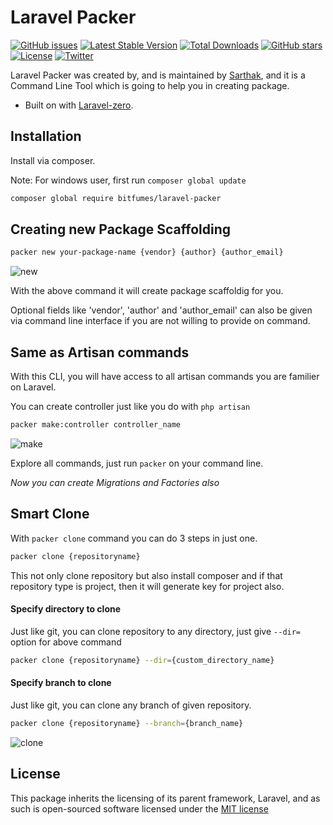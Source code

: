 <p align="center">
  <h1>Laravel Packer</h1>
</p>

<p align="center">

[![GitHub issues](https://img.shields.io/github/issues/bitfumes/laravel-packer.svg)](https://github.com/bitfumes/laravel-packer/issues)
[![Latest Stable Version](https://poser.pugx.org/bitfumes/laravel-packer/v/stable)](https://packagist.org/packages/bitfumes/laravel-packer)
[![Total Downloads](https://poser.pugx.org/bitfumes/laravel-packer/downloads)](https://packagist.org/packages/bitfumes/laravel-packer)
[![GitHub stars](https://img.shields.io/github/stars/bitfumes/laravel-packer.svg)](https://github.com/bitfumes/laravel-packer/stargazers)
[![License](https://poser.pugx.org/bitfumes/laravel-packer/license)](https://packagist.org/packages/bitfumes/laravel-packer)
[![Twitter](https://img.shields.io/twitter/url/https/github.com/bitfumes/laravel-packer.svg?style=social)](https://twitter.com/intent/tweet?text=Wow:&url=https%3A%2F%2Fgithub.com%2Fsarthaksavvy%2Flaravel-packer)

</p>

Laravel Packer was created by, and is maintained by [Sarthak](https://github.com/sarthaksavvy), and it is a Command Line Tool which is going to help you in creating package.

-   Built on with [Laravel-zero](http://laravel-zero.com).

## Installation

Install via composer.

Note: For windows user, first run `composer global update`

```bash
composer global require bitfumes/laravel-packer
```

## Creating new Package Scaffolding

```bash
packer new your-package-name {vendor} {author} {author_email}
```

![new](https://user-images.githubusercontent.com/41295276/46673797-38331580-cbf8-11e8-88e6-5d6b0dc18b93.gif)

With the above command it will create package scaffoldig for you.

Optional fields like 'vendor', 'author' and 'author_email' can also be given via command line interface if you are not willing to provide on command.

## Same as Artisan commands

With this CLI, you will have access to all artisan commands you are familier on Laravel.

You can create controller just like you do with `php artisan`

```bash
packer make:controller controller_name
```

![make](https://user-images.githubusercontent.com/41295276/46673800-38cbac00-cbf8-11e8-9a1b-c02e91da8563.gif)

Explore all commands, just run `packer` on your command line.

_Now you can create Migrations and Factories also_

## Smart Clone

With `packer clone` command you can do 3 steps in just one.

```bash
packer clone {repositoryname}
```

This not only clone repository but also install composer and if that repository type is project, then it will generate key for project also.

#### Specify directory to clone

Just like git, you can clone repository to any directory, just give `--dir=` option for above command

```bash
packer clone {repositoryname} --dir={custom_directory_name}
```

#### Specify branch to clone

Just like git, you can clone any branch of given repository.

```bash
packer clone {repositoryname} --branch={branch_name}
```

![clone](https://user-images.githubusercontent.com/41295276/46906649-7eec7c80-cf24-11e8-9f18-7dd7fbfe1695.gif)

## License

This package inherits the licensing of its parent framework, Laravel, and as such is open-sourced
software licensed under the [MIT license](http://opensource.org/licenses/MIT)
